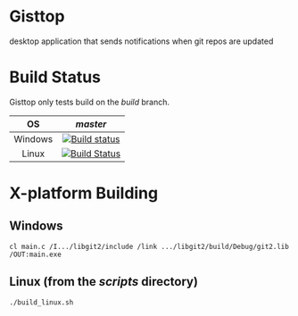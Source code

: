 # Gisttop
desktop application that sends notifications when git repos are updated

# Build Status
Gisttop only tests build on the *build* branch.

OS | *master*
:---:|:---:
Windows | [![Build status](https://ci.appveyor.com/api/projects/status/0ogt6aq5h0hsibwx?svg=true)](https://ci.appveyor.com/project/Noviv/gisttop)
Linux | [![Build Status](https://travis-ci.org/Noviv/Gisttop.svg?branch=master)](https://travis-ci.org/Noviv/Gisttop)

# X-platform Building
## Windows
~~~~
cl main.c /I.../libgit2/include /link .../libgit2/build/Debug/git2.lib /OUT:main.exe
~~~~
## Linux (from the *scripts* directory)
~~~~
./build_linux.sh
~~~~
